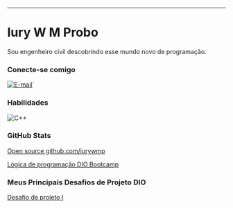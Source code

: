 

* * *

# Iury W M Probo

Sou engenheiro civil descobrindo esse mundo novo de programação.

### Conecte-se comigo

[![E-mail](https://img.shields.io/badge/-Email-000?style=for-the-badge&logo=microsoft-outlook&logoColor=007BFF)](mailto:iuryprobo@gmail.com)`

### Habilidades

![C++](https://img.shields.io/badge/C%2B%2B-000?style=for-the-badge&logo=c%2B%2B&logoColor=00599C)

### GitHub Stats

[Open source github.com/iurywmp](https://github.com/iurywmp/dio-lab-open-source)

[Lógica de programação DIO Bootcamp](https://github.com/iurywmp/logica_de_programacao.git)

### Meus Principais Desafios de Projeto DIO

[Desafio de projeto I](https://github.com/iurywmp/dio-lab-open-source)




